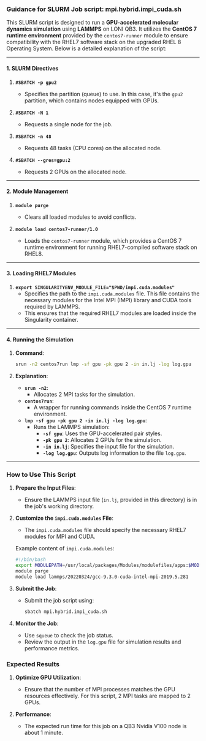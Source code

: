 ### Guidance for SLURM Job script: mpi.hybrid.impi_cuda.sh

This SLURM script is designed to run a **GPU-accelerated molecular dynamics simulation** using **LAMMPS** on LONI QB3. It utilizes the **CentOS 7 runtime environment** provided by the `centos7-runner` module to ensure compatibility with the RHEL7 software stack on the upgraded RHEL 8 Operating System. Below is a detailed explanation of the script:

---

#### **1. SLURM Directives**

1. **`#SBATCH -p gpu2`**
   - Specifies the partition (queue) to use. In this case, it's the `gpu2` partition, which contains nodes equipped with GPUs.

2. **`#SBATCH -N 1`**
   - Requests a single node for the job.

3. **`#SBATCH -n 48`**
   - Requests 48 tasks (CPU cores) on the allocated node. 

4. **`#SBATCH --gres=gpu:2`**
   - Requests 2 GPUs on the allocated node. 

---

#### **2. Module Management**

1. **`module purge`**
   - Clears all loaded modules to avoid conflicts.

2. **`module load centos7-runner/1.0`**
   - Loads the `centos7-runner` module, which provides a CentOS 7 runtime environment for running RHEL7-compiled software stack on RHEL8.

---

#### **3. Loading RHEL7 Modules**

1. **`export SINGULARITYENV_MODULE_FILE="$PWD/impi.cuda.modules"`**
   - Specifies the path to the `impi.cuda.modules` file. This file contains the necessary modules for the Intel MPI (IMPI) library and CUDA tools required by LAMMPS.
   - This ensures that the required RHEL7 modules are loaded inside the Singularity container.

---

#### **4. Running the Simulation**

1. **Command**:
   ```bash
   srun -n2 centos7run lmp -sf gpu -pk gpu 2 -in in.lj -log log.gpu
   ```

2. **Explanation**:
   - **`srun -n2`**:
     - Allocates 2 MPI tasks for the simulation.
   - **`centos7run`**:
     - A wrapper for running commands inside the CentOS 7 runtime environment.
   - **`lmp -sf gpu -pk gpu 2 -in in.lj -log log.gpu`**:
     - Runs the LAMMPS simulation:
       - **`-sf gpu`**: Uses the GPU-accelerated pair styles.
       - **`-pk gpu 2`**: Allocates 2 GPUs for the simulation.
       - **`-in in.lj`**: Specifies the input file for the simulation.
       - **`-log log.gpu`**: Outputs log information to the file `log.gpu`.

---

### **How to Use This Script**

1. **Prepare the Input Files**:
   - Ensure the LAMMPS input file (`in.lj`, provided in this directory) is in the job's working directory.

2. **Customize the `impi.cuda.modules` File**:
   - The `impi.cuda.modules` file should specify the necessary RHEL7 modules for MPI and CUDA.

   Example content of `impi.cuda.modules`:
   ```bash
   #!/bin/bash
   export MODULEPATH=/usr/local/packages/Modules/modulefiles/apps:$MODULEPATH
   module purge
   module load lammps/20220324/gcc-9.3.0-cuda-intel-mpi-2019.5.281
   ```

3. **Submit the Job**:
   - Submit the job script using:
     ```bash
     sbatch mpi.hybrid.impi_cuda.sh
     ```

4. **Monitor the Job**:
   - Use `squeue` to check the job status.
   - Review the output in the `log.gpu` file for simulation results and performance metrics.

### **Expected Results**
1. **Optimize GPU Utilization**:
   - Ensure that the number of MPI processes matches the GPU resources effectively. For this script, 2 MPI tasks are mapped to 2 GPUs.

2. **Performance**:
   - The expected run time for this job on a QB3 Nvidia V100 node is about 1 minute.
